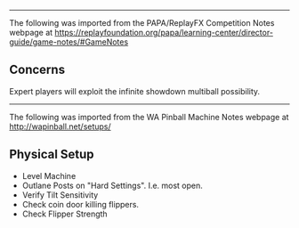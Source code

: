 ***
The following was imported from the PAPA/ReplayFX Competition Notes webpage at https://replayfoundation.org/papa/learning-center/director-guide/game-notes/#GameNotes
## Concerns
            
Expert players will exploit the infinite showdown multiball possibility.
***
The following was imported from the WA Pinball Machine Notes webpage at http://wapinball.net/setups/
## Physical Setup
-   Level Machine
-   Outlane Posts on "Hard Settings". I.e. most open.
-   Verify Tilt Sensitivity
-   Check coin door killing flippers.
-   Check Flipper Strength
